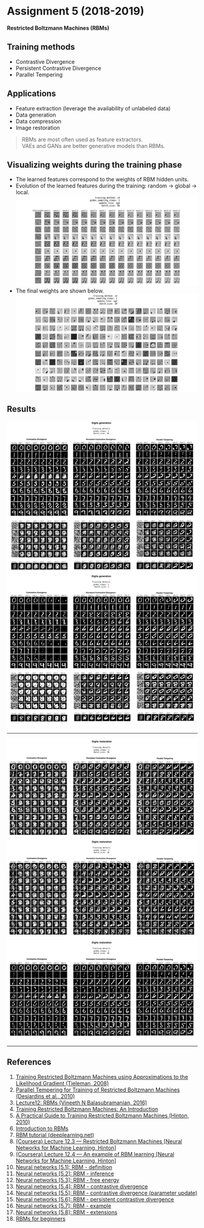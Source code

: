 # Assignment 5 (2018-2019)
__Restricted Boltzmann Machines (RBMs)__

## Training methods
* Contrastive Divergence
* Persistent Contrastive Divergence
* Parallel Tempering

## Applications
* Feature extraction (leverage the availability of unlabeled data)
* Data generation
* Data compression
* Image restoration

> RBMs are most often used as feature extractors.  
> VAEs and GANs are better generative models than RBMs.

## Visualizing weights during the training phase
* The learned features correspond to the weights of RBM hidden units.
* Evolution of the learned features during the training: random -> global -> local.
![weights_during_training](./images/weights_during_training.png)
* The final weights are shown below.
![final_weights](./images/final_weights.png)

## Results
![digits_generation_1](./images/digits_generation_1.png)
![digits_generation_2](./images/digits_generation_2.png)
___
![digits_restoration_1](./images/digits_restoration_1.png)
![digits_restoration_2](./images/digits_restoration_2.png)
![digits_restoration_3](./images/digits_restoration_3.png)
___

## References
1. [Training Restricted Boltzmann Machines using Approximations to the Likelihood Gradient (Tieleman, 2008)](https://www.cs.toronto.edu/~tijmen/pcd/pcd.pdf)
2. [Parallel Tempering for Training of Restricted Boltzmann Machines (Desjardins et al., 2010)](https://pdfs.semanticscholar.org/a5eb/54e8a30406ac723ba258111239e156e25523.pdf)
3. [Lecture12: RBMs (Vineeth N Balasubramanian, 2016)](https://www.iith.ac.in/~vineethnb/teaching/spr2016/atml/Lec12-RBMs.pdf)
4. [Training Restricted Boltzmann Machines: An Introduction](https://christian-igel.github.io/paper/TRBMAI.pdf)
5. [A Practical Guide to Training Restricted Boltzmann Machines (Hinton, 2010)](http://www.cs.toronto.edu/~hinton/absps/guideTR.pdf)
6. [Introduction to RBMs](http://blog.echen.me/2011/07/18/introduction-to-restricted-boltzmann-machines/)
7. [RBM tutorial (deeplearning.net)](http://deeplearning.net/tutorial/rbm.html)
8. [(Coursera) Lecture 12.3 — Restricted Boltzmann Machines [Neural Networks for Machine Learning, Hinton]](https://www.youtube.com/watch?v=JvF3gninXi8&list=PLoRl3Ht4JOcdU872GhiYWf6jwrk_SNhz9&index=57)
9. [(Coursera) Lecture 12.4 — An example of RBM learning [Neural Networks for Machine Learning, Hinton]](https://www.youtube.com/watch?v=2gWEP6IewgM&index=58&list=PLoRl3Ht4JOcdU872GhiYWf6jwrk_SNhz9)
10. [Neural networks [5.1]: RBM - definition](https://www.youtube.com/watch?v=p4Vh_zMw-HQ)
11. [Neural networks [5.2]: RBM - inference](https://www.youtube.com/watch?v=lekCh_i32iE)
12. [Neural networks [5.3]: RBM - free energy](https://www.youtube.com/watch?v=e0Ts_7Y6hZU)
13. [Neural networks [5.4]: RBM - contrastive divergence](https://www.youtube.com/watch?v=MD8qXWucJBY)
14. [Neural networks [5.5]: RBM - contrastive divergence (parameter update)](https://www.youtube.com/watch?v=wMb7cads0go)
15. [Neural networks [5.6]: RBM - persistent contrastive divergence](https://www.youtube.com/watch?v=S0kFFiHzR8M)
16. [Neural networks [5.7]: RBM - example](https://www.youtube.com/watch?v=n26NdEtma8U)
17. [Neural networks [5.8]: RBM - extensions](https://www.youtube.com/watch?v=iPuqoQih9xk)
18. [RBMs for beginners](https://skymind.ai/wiki/restricted-boltzmann-machine)
